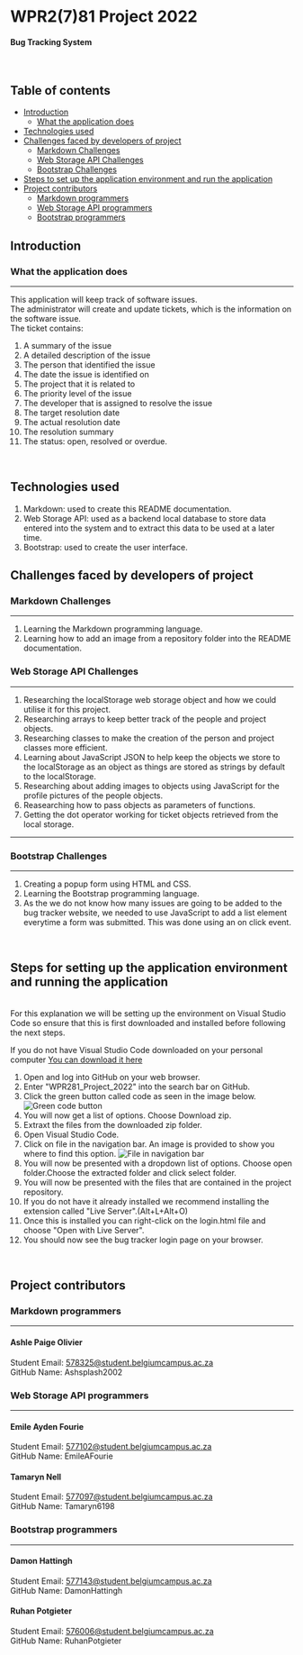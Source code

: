 # WPR2(7)81 Project 2022

#### Bug Tracking System 

</br>

## Table of contents 


* [Introduction](#introduction) 
  * [What the application does](#usage)
* [Technologies used](#tech)
* [Challenges faced by developers of project](#challenges)
  * [Markdown Challenges](#mdchallenges)
  * [Web Storage API Challenges](#apichallenges)
  * [Bootstrap Challenges](#bschallenges)
* [Steps to set up the application environment and run the application](#setup)
* [Project contributors](#contributors)
  * [Markdown programmers](#markdown)
  * [Web Storage API programmers](#webapi)
  * [Bootstrap programmers](#bootstrap)


## Introduction <a name='introduction'></a>
### What the application does <a name='usage'></a>
---------
This application will keep track of software issues.</br>
The administrator will create and update tickets, which is the information on the software issue.</br>
The ticket contains:
1. A summary of the issue
2. A detailed description of the issue
3. The person that identified the issue
4. The date the issue is identified on
5. The project that it is related to
6. The priority level of the issue
7. The developer that is assigned to resolve the issue
8. The target resolution date
9. The actual resolution date
10. The resolution summary
11. The status: open, resolved or overdue. 

</br>

## Technologies used <a name='tech'></a>

1. Markdown: used to create this README documentation. 
2. Web Storage API: used as a backend local database to store data entered into the system and to extract this data to be used at a later time.
3. Bootstrap: used to create the user interface.

## Challenges faced by developers of project <a name='challenges'></a>
### Markdown Challenges <a name='mdchallenges'></a>
---------
1. Learning the Markdown programming language.
2. Learning how to add an image from a repository folder into the README documentation.

### Web Storage API Challenges <a name='apichallenges'></a>
---------
1. Researching the localStorage web storage object and how we could utilise it for this project.
2. Researching arrays to keep better track of the people and project objects.
3. Researching classes to make the creation of the person and project classes more efficient.
4. Learning about JavaScript JSON to help keep the objects we store to the localStorage as an object as things are stored as strings by default to the localStorage. 
5. Researching about adding images to objects using JavaScript for the profile pictures of the people objects.
6. Reasearching how to pass objects as parameters of functions.
7. Getting the dot operator working for ticket objects retrieved from the local storage. 
---------
### Bootstrap Challenges <a name='bschallenges'></a>
---------
1. Creating a popup form using HTML and CSS.
2. Learning the Bootstrap programming language.
3. As the we do not know how many issues are going to be added to the bug tracker website, we needed to use JavaScript to add a list element everytime a form was submitted. This was done using an on click event. 


</br>

## Steps for setting up the application environment and running the application <a name='setup'></a>
</br>
For this explanation we will be setting up the environment on Visual Studio Code so ensure that this is first downloaded and installed before following the next steps. </br>

If you do not have Visual Studio Code downloaded on your personal computer [You can download it here](https://code.visualstudio.com/download)
1. Open and log into GitHub on your web browser.
2. Enter "WPR281_Project_2022" into the search bar on GitHub. 
3. Click the green button called code as seen in the image below.</br>
![Green code button](https://user-images.githubusercontent.com/86288374/186472845-57560d77-1acc-41c4-a401-709ba33757ea.PNG)
4. You will now get a list of options. Choose Download zip.
5. Extraxt the files from the downloaded zip folder.
6. Open Visual Studio Code.
7. Click on file in the navigation bar. An image is provided to show you where to find this option. 
![File in navigation bar](https://user-images.githubusercontent.com/86288374/186472570-ac4fc259-05c4-4529-b8cc-3bf8a077bed0.PNG)
8. You will now be presented with a dropdown list of options. Choose open folder.Choose the extracted folder and click select folder.
9. You will now be presented with the files that are contained in the project repository.
10. If you do not have it already installed we recommend installing the extension called "Live Server".(Alt+L+Alt+O)
11. Once this is installed you can right-click on the login.html file and choose "Open with Live Server".
12. You should now see the bug tracker login page on your browser. 

</br>

## Project contributors <a name='contributors'></a>

### Markdown programmers <a name='markdown'></a>
---------
#### Ashle Paige Olivier
Student Email: 578325@student.belgiumcampus.ac.za </br>
GitHub Name: Ashsplash2002 </br>

### Web Storage API programmers <a name='webapi'></a>
---------
#### Emile Ayden Fourie 
Student Email: 577102@student.belgiumcampus.ac.za</br>
GitHub Name: EmileAFourie </br>

#### Tamaryn Nell
Student Email: 577097@student.belgiumcampus.ac.za</br>
GitHub Name: Tamaryn6198 </br>

### Bootstrap programmers <a name='bootstrap'></a>
---------
#### Damon Hattingh 
Student Email: 577143@student.belgiumcampus.ac.za </br>
GitHub Name: DamonHattingh</br>

#### Ruhan Potgieter
Student Email: 576006@student.belgiumcampus.ac.za</br>
GitHub Name: RuhanPotgieter</br>


